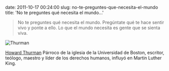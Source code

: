 date: 2011-10-17 00:24:00
slug: no-te-preguntes-que-necesita-el-mundo
title: 'No te preguntes qué necesita el mundo...'

> No te preguntes qué necesita el mundo. 
> Pregúntate qué te hace sentir vivo y ponte a ello. 
> Lo que el mundo necesita es gente que se sienta viva.

![Thurman](http://www.deborahaddington.com/life_Dr.-Howard-Thurman.jpg)

[Howard Thurman](http://en.wikipedia.org/wiki/Howard_Thurman) Párroco de la
iglesia de la Universidad de Boston, escritor, teólogo, maestro y líder de 
los derechos humanos, influyó en Martin Luther King.

  

